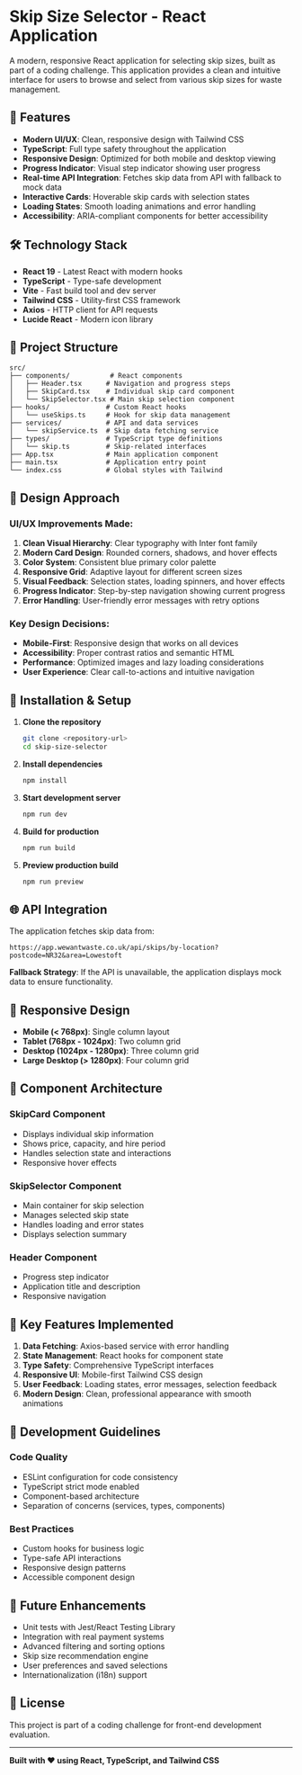 # Skip Size Selector - React Application

A modern, responsive React application for selecting skip sizes, built as part of a coding challenge. This application provides a clean and intuitive interface for users to browse and select from various skip sizes for waste management.

## 🚀 Features

- **Modern UI/UX**: Clean, responsive design with Tailwind CSS
- **TypeScript**: Full type safety throughout the application
- **Responsive Design**: Optimized for both mobile and desktop viewing
- **Progress Indicator**: Visual step indicator showing user progress
- **Real-time API Integration**: Fetches skip data from API with fallback to mock data
- **Interactive Cards**: Hoverable skip cards with selection states
- **Loading States**: Smooth loading animations and error handling
- **Accessibility**: ARIA-compliant components for better accessibility

## 🛠️ Technology Stack

- **React 19** - Latest React with modern hooks
- **TypeScript** - Type-safe development
- **Vite** - Fast build tool and dev server
- **Tailwind CSS** - Utility-first CSS framework
- **Axios** - HTTP client for API requests
- **Lucide React** - Modern icon library

## 📁 Project Structure

```
src/
├── components/          # React components
│   ├── Header.tsx      # Navigation and progress steps
│   ├── SkipCard.tsx    # Individual skip card component
│   └── SkipSelector.tsx # Main skip selection component
├── hooks/              # Custom React hooks
│   └── useSkips.ts     # Hook for skip data management
├── services/           # API and data services
│   └── skipService.ts  # Skip data fetching service
├── types/              # TypeScript type definitions
│   └── skip.ts         # Skip-related interfaces
├── App.tsx             # Main application component
├── main.tsx            # Application entry point
└── index.css           # Global styles with Tailwind
```

## 🎨 Design Approach

### UI/UX Improvements Made:

1. **Clean Visual Hierarchy**: Clear typography with Inter font family
2. **Modern Card Design**: Rounded corners, shadows, and hover effects
3. **Color System**: Consistent blue primary color palette
4. **Responsive Grid**: Adaptive layout for different screen sizes
5. **Visual Feedback**: Selection states, loading spinners, and hover effects
6. **Progress Indicator**: Step-by-step navigation showing current progress
7. **Error Handling**: User-friendly error messages with retry options

### Key Design Decisions:

- **Mobile-First**: Responsive design that works on all devices
- **Accessibility**: Proper contrast ratios and semantic HTML
- **Performance**: Optimized images and lazy loading considerations
- **User Experience**: Clear call-to-actions and intuitive navigation

## 🔧 Installation & Setup

1. **Clone the repository**

   ```bash
   git clone <repository-url>
   cd skip-size-selector
   ```

2. **Install dependencies**

   ```bash
   npm install
   ```

3. **Start development server**

   ```bash
   npm run dev
   ```

4. **Build for production**

   ```bash
   npm run build
   ```

5. **Preview production build**
   ```bash
   npm run preview
   ```

## 🌐 API Integration

The application fetches skip data from:

```
https://app.wewantwaste.co.uk/api/skips/by-location?postcode=NR32&area=Lowestoft
```

**Fallback Strategy**: If the API is unavailable, the application displays mock data to ensure functionality.

## 📱 Responsive Design

- **Mobile (< 768px)**: Single column layout
- **Tablet (768px - 1024px)**: Two column grid
- **Desktop (1024px - 1280px)**: Three column grid
- **Large Desktop (> 1280px)**: Four column grid

## 🧩 Component Architecture

### SkipCard Component

- Displays individual skip information
- Shows price, capacity, and hire period
- Handles selection state and interactions
- Responsive hover effects

### SkipSelector Component

- Main container for skip selection
- Manages selected skip state
- Handles loading and error states
- Displays selection summary

### Header Component

- Progress step indicator
- Application title and description
- Responsive navigation

## 🎯 Key Features Implemented

1. **Data Fetching**: Axios-based service with error handling
2. **State Management**: React hooks for component state
3. **Type Safety**: Comprehensive TypeScript interfaces
4. **Responsive UI**: Mobile-first Tailwind CSS design
5. **User Feedback**: Loading states, error messages, selection feedback
6. **Modern Design**: Clean, professional appearance with smooth animations

## 🚦 Development Guidelines

### Code Quality

- ESLint configuration for code consistency
- TypeScript strict mode enabled
- Component-based architecture
- Separation of concerns (services, types, components)

### Best Practices

- Custom hooks for business logic
- Type-safe API interactions
- Responsive design patterns
- Accessible component design

## 🔮 Future Enhancements

- Unit tests with Jest/React Testing Library
- Integration with real payment systems
- Advanced filtering and sorting options
- Skip size recommendation engine
- User preferences and saved selections
- Internationalization (i18n) support

## 📄 License

This project is part of a coding challenge for front-end development evaluation.

---

**Built with ❤️ using React, TypeScript, and Tailwind CSS**

